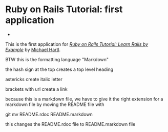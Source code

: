 # Ruby on Rails Tutorial: first application
-
This is the first application for [*Ruby on Rails Tutorial: Learn Rails by Example*](http://railstutorial.org/) by [Michael Hartl](http://michaelhartl.com/).

BTW this is the formatting language "Markdown"

the hash sign at the top creates a top level heading

astericks create italic letter

brackets with url create a link

because this is a markdown file, we have to give it the right extension for a markdown file by moving the README file with 

git mv README.rdoc README.markdown

this changes the README.rdoc file to README.markdown file
